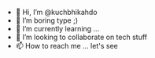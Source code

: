 - 👋 Hi, I’m @kuchbhikahdo
- 👀 I’m boring type ;)
- 🌱 I’m currently learning ...
- 💞️ I’m looking to collaborate on tech stuff
- 📫 How to reach me ... let's see

<!---
kuchbhikahdo/kuchbhikahdo is a ✨ special ✨ repository because its `README.md` (this file) appears on your GitHub profile.
You can click the Preview link to take a look at your changes.
--->
